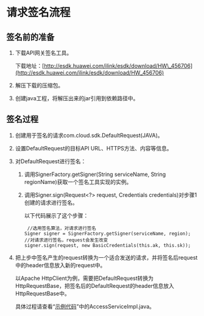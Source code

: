 # 请求签名流程<a name="ZH-CN_TOPIC_0109962556"></a>

## 签名前的准备<a name="s533594ce373f4357a7c0f9570f3e4cf0"></a>

1.  下载API网关签名工具。

    下载地址：[http://esdk.huawei.com/ilink/esdk/download/HW\_456706](http://esdk.huawei.com/ilink/esdk/download/HW_456706)

2.  解压下载的压缩包。
3.  创建java工程，将解压出来的jar引用到依赖路径中。

## 签名过程<a name="sc5a0ec837b9a4f1a927260237fd57de3"></a>

1.  创建用于签名的请求com.cloud.sdk.DefaultRequest\(JAVA\)。
2.  设置DefaultRequest的目标API URL、HTTPS方法、内容等信息。
3.  对DefaultRequest进行签名：
    1.  调用SignerFactory.getSigner\(String serviceName, String regionName\)获取一个签名工具实现的实例。
    2.  调用Signer.sign\(Request<?\> request, Credentials credentials\)对步骤1创建的请求进行签名。

        以下代码展示了这个步骤：

        ```
         //选用签名算法，对请求进行签名
        Signer signer = SignerFactory.getSigner(serviceName, region);
        //对请求进行签名，request会发生改变
        signer.sign(request, new BasicCredentials(this.ak, this.sk));
        ```


4.  把上步中签名产生的request转换为一个适合发送的请求，并将签名后request中的header信息放入新的request中。

    以Apache HttpClient为例，需要把DefaultRequest转换为HttpRequestBase，把签名后的DefaultRequest的header信息放入HttpRequestBase中。

    具体过程请查看“[示例代码](示例代码.md)”中的AccessServiceImpl.java。



